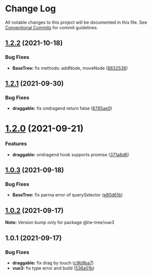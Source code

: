 # Change Log

All notable changes to this project will be documented in this file.
See [Conventional Commits](https://conventionalcommits.org) for commit guidelines.

## [1.2.2](https://github.com/phphe/he-tree/compare/@he-tree/vue3@1.2.1...@he-tree/vue3@1.2.2) (2021-10-18)


### Bug Fixes

* **BaseTree:** fix methods: addNode, moveNode ([8632538](https://github.com/phphe/he-tree/commit/86325385bf784654b0d6ebc51d64867010c0504a))





## [1.2.1](https://github.com/phphe/he-tree/compare/@he-tree/vue3@1.2.0...@he-tree/vue3@1.2.1) (2021-09-30)


### Bug Fixes

* **draggable:** fix ondragend return false ([6785ae0](https://github.com/phphe/he-tree/commit/6785ae0e431ca1e4cd20209e3ef1cbbc50e106c4))





# [1.2.0](https://github.com/phphe/he-tree/compare/@he-tree/vue3@1.0.3...@he-tree/vue3@1.2.0) (2021-09-21)


### Features

* **draggable:** ondragend hook supports promise ([371a8d6](https://github.com/phphe/he-tree/commit/371a8d6654ed55a91d90ed8ee447727e18909fd0))





## [1.0.3](https://github.com/phphe/he-tree/compare/@he-tree/vue3@1.0.2...@he-tree/vue3@1.0.3) (2021-09-18)


### Bug Fixes

* **BaseTree:** fix parma error of querySelector ([e80d61b](https://github.com/phphe/he-tree/commit/e80d61b79d62d247e034577af30222cd2d4e1a10))





## [1.0.2](https://github.com/phphe/he-tree/compare/@he-tree/vue3@1.0.1...@he-tree/vue3@1.0.2) (2021-09-17)

**Note:** Version bump only for package @he-tree/vue3





## 1.0.1 (2021-09-17)


### Bug Fixes

* **draggable:** fix drag by touch ([c9b9ba7](https://github.com/phphe/he-tree/commit/c9b9ba796d121207c28570dab9c6497c61a530ed))
* **vue3:** fix type error and build ([536a01b](https://github.com/phphe/he-tree/commit/536a01bca6c220def0c2e9f2b51242a35a84c353))
